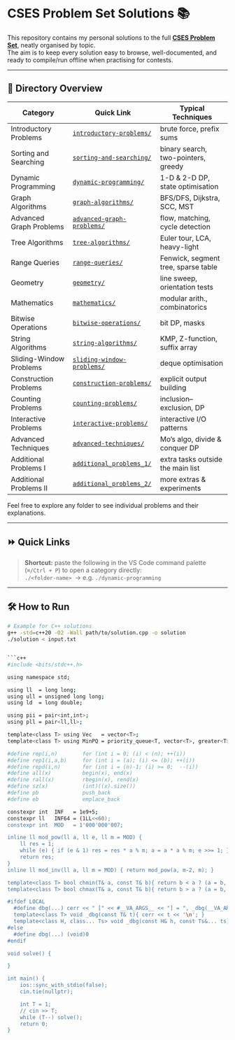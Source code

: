 # CSES Problem Set Solutions 📚

This repository contains my personal solutions to the full **[CSES Problem Set](https://cses.fi/problemset/list/)**, neatly organised by topic.  
The aim is to keep every solution easy to browse, well-documented, and ready to compile/run offline when practising for contests.

---

## 📂 Directory Overview

| Category | Quick Link | Typical Techniques |
| -------- | --------- | ------------------ |
| Introductory Problems | [`introductory-problems/`](introductory-problems/) | brute force, prefix sums |
| Sorting and Searching | [`sorting-and-searching/`](sorting-and-searching/) | binary search, two-pointers, greedy |
| Dynamic Programming | [`dynamic-programming/`](dynamic-programming/) | 1-D & 2-D DP, state optimisation |
| Graph Algorithms | [`graph-algorithms/`](graph-algorithms/) | BFS/DFS, Dijkstra, SCC, MST |
| Advanced Graph Problems | [`advanced-graph-problems/`](advanced-graph-problems/) | flow, matching, cycle detection |
| Tree Algorithms | [`tree-algorithms/`](tree-algorithms/) | Euler tour, LCA, heavy-light |
| Range Queries | [`range-queries/`](range-queries/) | Fenwick, segment tree, sparse table |
| Geometry | [`geometry/`](geometry/) | line sweep, orientation tests |
| Mathematics | [`mathematics/`](mathematics/) | modular arith., combinatorics |
| Bitwise Operations | [`bitwise-operations/`](bitwise-operations/) | bit DP, masks |
| String Algorithms | [`string-algorithms/`](string-algorithms/) | KMP, Z-function, suffix array |
| Sliding-Window Problems | [`sliding-window-problems/`](sliding-window-problems/) | deque optimisation |
| Construction Problems | [`construction-problems/`](construction-problems/) | explicit output building |
| Counting Problems | [`counting-problems/`](counting-problems/) | inclusion–exclusion, DP |
| Interactive Problems | [`interactive-problems/`](interactive-problems/) | interactive I/O patterns |
| Advanced Techniques | [`advanced-techniques/`](advanced-techniques/) | Mo’s algo, divide & conquer DP |
| Additional Problems Ⅰ | [`additional_problems_1/`](additional_problems_1/) | extra tasks outside the main list |
| Additional Problems Ⅱ | [`additional_problems_2/`](additional_problems_2/) | more extras & experiments |

Feel free to explore any folder to see individual problems and their explanations.

---

## ⏩ Quick Links

> **Shortcut:** paste the following in the VS Code command palette (`⌘/Ctrl + P`) to open a category directly:  
> `./<folder-name>` &nbsp;→ e.g. `./dynamic-programming`

---

## 🛠 How to Run

```bash
# Example for C++ solutions
g++ -std=c++20 -O2 -Wall path/to/solution.cpp -o solution
./solution < input.txt


```c++
#include <bits/stdc++.h>

using namespace std;

using ll  = long long;
using ull = unsigned long long;
using ld  = long double;

using pii = pair<int,int>;
using pll = pair<ll,ll>;

template<class T> using Vec   = vector<T>;
template<class T> using MinPQ = priority_queue<T, vector<T>, greater<T>>;

#define rep(i,n)        for (int i = 0; (i) < (n); ++(i))
#define rep1(i,a,b)     for (int i = (a); (i) <= (b); ++(i))
#define repd(i,n)       for (int i = (n)-1; (i) >= 0;  --(i))
#define all(x)          begin(x), end(x)
#define rall(x)         rbegin(x), rend(x)
#define sz(x)           (int)((x).size())
#define pb              push_back
#define eb              emplace_back

constexpr int  INF   = 1e9+5;
constexpr ll   INF64 = (1LL<<60);
constexpr int  MOD   = 1'000'000'007;

inline ll mod_pow(ll a, ll e, ll m = MOD) {
    ll res = 1;
    while (e) { if (e & 1) res = res * a % m; a = a * a % m; e >>= 1; }
    return res;
}
inline ll mod_inv(ll a, ll m = MOD) { return mod_pow(a, m-2, m); }

template<class T> bool chmin(T& a, const T& b){ return b < a ? (a = b, true) : false; }
template<class T> bool chmax(T& a, const T& b){ return b > a ? (a = b, true) : false; }

#ifdef LOCAL
  #define dbg(...) cerr << " [" << #__VA_ARGS__ << "] = ", _dbg(__VA_ARGS__)
  template<class T> void _dbg(const T& t){ cerr << t << '\n'; }
  template<class H, class... Ts> void _dbg(const H& h, const Ts&... ts){ cerr << h << ", "; _dbg(ts...); }
#else
  #define dbg(...) (void)0
#endif

void solve() {

}

int main() {
    ios::sync_with_stdio(false);
    cin.tie(nullptr);

    int T = 1;
    // cin >> T;
    while (T--) solve();
    return 0;
}
```